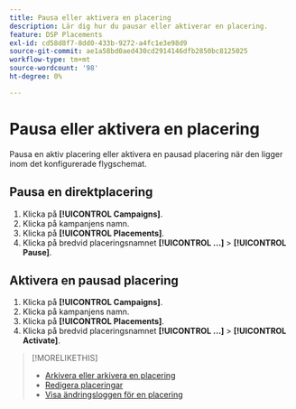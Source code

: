 ```yaml
---
title: Pausa eller aktivera en placering
description: Lär dig hur du pausar eller aktiverar en placering.
feature: DSP Placements
exl-id: cd58d8f7-8dd0-433b-9272-a4fc1e3e98d9
source-git-commit: ae1a58bd0aed430cd2914146dfb2850bc8125025
workflow-type: tm+mt
source-wordcount: '98'
ht-degree: 0%

---
```


# Pausa eller aktivera en placering

Pausa en aktiv placering eller aktivera en pausad placering när den ligger inom det konfigurerade flygschemat.

## Pausa en direktplacering

1. Klicka på **[!UICONTROL Campaigns]**.
1. Klicka på kampanjens namn.
1. Klicka på **[!UICONTROL Placements]**.
1. Klicka på bredvid placeringsnamnet  **[!UICONTROL ...]** > **[!UICONTROL Pause]**.

## Aktivera en pausad placering

1. Klicka på **[!UICONTROL Campaigns]**.
1. Klicka på kampanjens namn.
1. Klicka på **[!UICONTROL Placements]**.
1. Klicka på bredvid placeringsnamnet  **[!UICONTROL ...]** > **[!UICONTROL Activate]**.

>[!MORELIKETHIS]
>
>* [Arkivera eller arkivera en placering](placement-archive-unarchive.md)
>* [Redigera placeringar](placement-edit.md)
>* [Visa ändringsloggen för en placering](placement-change-log.md)
